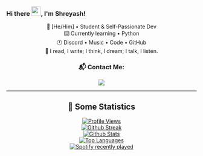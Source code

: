 ### Hi there <img src="https://media.giphy.com/media/hvRJCLFzcasrR4ia7z/giphy.gif" width="25px">, I'm Shreyash!
<div align="center">
<p>
🎨 [He/Him] • Student & Self-Passionate Dev <br>
⌨️ Currently learning • Python <br>
🕐 Discord • Music • Code • GitHub <br>
🤝 I read, I write; I think, I dream; I talk, I listen. <br>

### 📬 Contact Me: <br>
<img align="middle" src="https://discord.c99.nl/widget/theme-3/814784650194452550.png">
</p>

<hr>
<p>
<h2> 🔖 Some Statistics </h2>
<a href="https://github.com/TheRealShreyash">

![Profile Views](https://komarev.com/ghpvc/?username=TheRealShreyash&style=flat-square&color=c322fe) <br>
![Github Streak](https://github-readme-streak-stats.herokuapp.com/?user=therealshreyash&background=0D1117&currStreakLabel=FFFFFF&currStreakNum=FFFFFF&sideNums=FFFFFF&sideLabels=FFFFFF&dates=FFFFFF&fire=c322fe&ring=c322fe&hide_border=true) <br>
![Github Stats](https://github-readme-stats.vercel.app/api?username=TheRealShreyash&include_all_commits=true&show_icons=true&count_private=true&show_owner=true&bg_color=0D1117&text_color=FFFFFF&icon_color=c322fe&title_color=FFFFFF&hide_border=true&hide=issues,prs) <br>
![Top Languages](https://github-readme-stats.vercel.app/api/top-langs/?username=TheRealShreyash&show_icons=true&bg_color=0D1117&text_color=FFFFFF&title_color=FFFFFF&layout=compact&hide_border=true) <br>
</a>
<a href="https://open.spotify.com/user/31ryqrlgxrutewooxb6do5my3yaa">
![Spotify recently played](https://spotify-recently-played-readme.vercel.app/api?user=31ryqrlgxrutewooxb6do5my3yaa&count=1)
</a>
</p>
</div>
